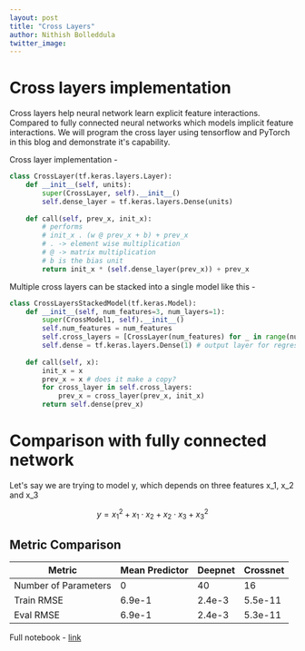 ```yaml
---
layout: post
title: "Cross Layers"
author: Nithish Bolleddula
twitter_image: 
---
```



# Cross layers implementation


Cross layers help neural network learn explicit feature interactions. Compared to fully connected neural networks which models implicit feature interactions. We will program the cross layer using tensorflow and PyTorch in this blog and demonstrate it's capability.

Cross layer implementation - 

```python
class CrossLayer(tf.keras.layers.Layer):
    def __init__(self, units):
        super(CrossLayer, self).__init__()
        self.dense_layer = tf.keras.layers.Dense(units)
    
    def call(self, prev_x, init_x):
        # performs
        # init_x . (w @ prev_x + b) + prev_x
        # . -> element wise multiplication
        # @ -> matrix multiplication
        # b is the bias unit
        return init_x * (self.dense_layer(prev_x)) + prev_x
```

Multiple cross layers can be stacked into a single model like this - 

```python
class CrossLayersStackedModel(tf.keras.Model):
    def __init__(self, num_features=3, num_layers=1):
        super(CrossModel1, self).__init__()
        self.num_features = num_features
        self.cross_layers = [CrossLayer(num_features) for _ in range(num_layers)]
        self.dense = tf.keras.layers.Dense(1) # output layer for regression problem
    
    def call(self, x):
        init_x = x
        prev_x = x # does it make a copy?
        for cross_layer in self.cross_layers:
            prev_x = cross_layer(prev_x, init_x)
        return self.dense(prev_x)
```




# Comparison with fully connected network


Let's say we are trying to model y, which depends on three features x_1, x_2 and x_3

$$
y = x_1^2 + x_1 \cdot x_2 + x_2 \cdot x_3 + x_3^2
$$


## Metric Comparison 

| Metric | Mean Predictor |  Deepnet | Crossnet |
|----------|----------|----------|----------|
| Number of Parameters | 0| 40 |16 |
| Train RMSE | 6.9e-1 | 2.4e-3  | 5.5e-11 |
| Eval RMSE | 6.9e-1 |2.4e-3 | 5.3e-11 |


Full notebook - [link](/2024/07/10/comparison.html)